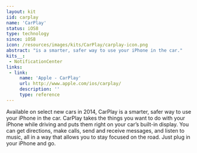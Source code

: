 ```yaml
---
layout: kit
iid: carplay
name: 'CarPlay'
status: iOS8
type: technology
since: iOS8
icon: /resources/images/kits/CarPlay/carplay-icon.png
abstract: "is a smarter, safer way to use your iPhone in the car."
kits__:
 - NotificationCenter
links:
 - link:
     name: 'Apple - CarPlay'
     url: http://www.apple.com/ios/carplay/
     description: ''
     type: reference
---
```


Available on select new cars in 2014, CarPlay is a smarter, safer way to use your iPhone in the car. CarPlay takes the things you want to do with your iPhone while driving and puts them right on your car’s built-in display. You can get directions, make calls, send and receive messages, and listen to music, all in a way that allows you to stay focused on the road. Just plug in your iPhone and go.